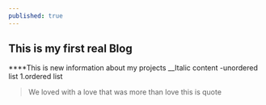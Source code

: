 ```yaml
---
published: true
---
```

## This is my first real Blog
****This is new information about my projects
__Italic content
-unordered list
1.ordered list
> We loved with a love that was more than love
this is quote
